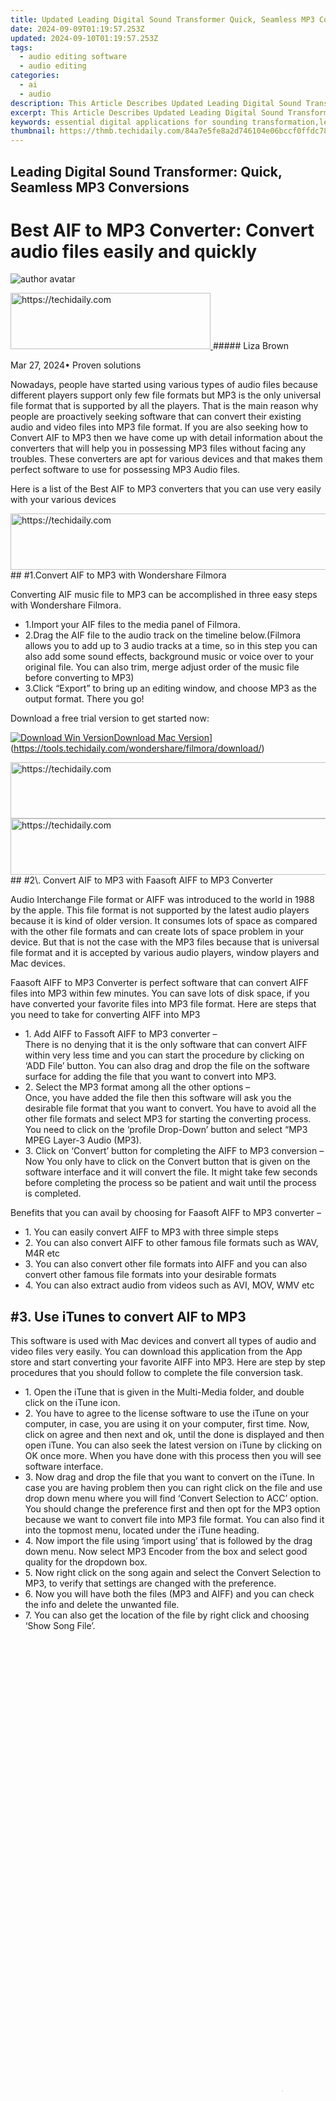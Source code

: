 ```yaml
---
title: Updated Leading Digital Sound Transformer Quick, Seamless MP3 Conversions for 2024
date: 2024-09-09T01:19:57.253Z
updated: 2024-09-10T01:19:57.253Z
tags: 
  - audio editing software
  - audio editing
categories: 
  - ai
  - audio
description: This Article Describes Updated Leading Digital Sound Transformer Quick, Seamless MP3 Conversions for 2024
excerpt: This Article Describes Updated Leading Digital Sound Transformer Quick, Seamless MP3 Conversions for 2024
keywords: essential digital applications for sounding transformation,leading voice over platforms the ultimate guide for digital audio converters 2024 edition,leading online platforms for superior mp3 sound intensity augmentation,leading digital sound transformer quick seamless mp3 conversions,premier audio file transformer effortless mp3 creation in seconds,optimal music file converter transforming mpa files into high quality mp3s without cost 2023 update,essential links for obtaining high quality ding sound samples 2023 edition
thumbnail: https://thmb.techidaily.com/84a7e5fe8a2d746104e06bccf0ffdc78d9a7d9997cdcaec1704f07c09aed014e.jpg
---
```


## Leading Digital Sound Transformer: Quick, Seamless MP3 Conversions

# Best AIF to MP3 Converter: Convert audio files easily and quickly

![author avatar](https://lh5.googleusercontent.com/-AIMmjowaFs4/AAAAAAAAAAI/AAAAAAAAABc/Y5UmwDaI7HU/s250-c-k/photo.jpg)

<!-- affiliate ads begin -->
<a href="https://wigfever.sjv.io/c/5597632/2014857/22899" target="_top" id="2014857">
  <img src="//a.impactradius-go.com/display-ad/22899-2014857" border="0" alt="https://techidaily.com" width="320" height="90"/>
</a>
<img height="0" width="0" src="https://wigfever.sjv.io/i/5597632/2014857/22899" style="position:absolute;visibility:hidden;" border="0" />
<!-- affiliate ads end -->
##### Liza Brown

 Mar 27, 2024• Proven solutions

 Nowadays, people have started using various types of audio files because different players support only few file formats but MP3 is the only universal file format that is supported by all the players. That is the main reason why people are proactively seeking software that can convert their existing audio and video files into MP3 file format. If you are also seeking how to Convert AIF to MP3 then we have come up with detail information about the converters that will help you in possessing MP3 files without facing any troubles. These converters are apt for various devices and that makes them perfect software to use for possessing MP3 Audio files.

 Here is a list of the Best AIF to MP3 converters that you can use very easily with your various devices

<!-- affiliate ads begin -->
<a href="https://aidotcom.pxf.io/c/5597632/2134500/19576" target="_top" id="2134500">
  <img src="//a.impactradius-go.com/display-ad/19576-2134500" border="0" alt="https://techidaily.com" width="600" height="90"/>
</a>
<img height="0" width="0" src="https://aidotcom.pxf.io/i/5597632/2134500/19576" style="position:absolute;visibility:hidden;" border="0" />
<!-- affiliate ads end -->
## #1.Convert AIF to MP3 with Wondershare Filmora

 Converting AIF music file to MP3 can be accomplished in three easy steps with Wondershare Filmora.

* 1.Import your AIF files to the media panel of Filmora.
* 2.Drag the AIF file to the audio track on the timeline below.(Filmora allows you to add up to 3 audio tracks at a time, so in this step you can also add some sound effects, background music or voice over to your original file. You can also trim, merge adjust order of the music file before converting to MP3)
* 3.Click “Export” to bring up an editing window, and choose MP3 as the output format. There you go!

 Download a free trial version to get started now:

[![Download Win Version](https://images.wondershare.com/filmora/guide/download-btn-win.jpg)](https://tools.techidaily.com/wondershare/filmora/download/)[Download Mac Version](https://images.wondershare.com/filmora/guide/download-btn-mac.jpg)](https://tools.techidaily.com/wondershare/filmora/download/)

<!-- affiliate ads begin -->
<a href="https://appsumo.8odi.net/c/5597632/2130874/7443" target="_top" id="2130874">
  <img src="//a.impactradius-go.com/display-ad/7443-2130874" border="0" alt="https://techidaily.com" width="728" height="90"/>
</a>
<img height="0" width="0" src="https://appsumo.8odi.net/i/5597632/2130874/7443" style="position:absolute;visibility:hidden;" border="0" />
<!-- affiliate ads end -->
<!-- affiliate ads begin -->
<a href="https://ephamedtechinc.pxf.io/c/5597632/2137213/26400" target="_top" id="2137213">
  <img src="//a.impactradius-go.com/display-ad/26400-2137213" border="0" alt="https://techidaily.com" width="728" height="90"/>
</a>
<img height="0" width="0" src="https://ephamedtechinc.pxf.io/i/5597632/2137213/26400" style="position:absolute;visibility:hidden;" border="0" />
<!-- affiliate ads end -->
## #2\. Convert AIF to MP3 with Faasoft AIFF to MP3 Converter

 Audio Interchange File format or AIFF was introduced to the world in 1988 by the apple. This file format is not supported by the latest audio players because it is kind of older version. It consumes lots of space as compared with the other file formats and can create lots of space problem in your device. But that is not the case with the MP3 files because that is universal file format and it is accepted by various audio players, window players and Mac devices.

 Faasoft AIFF to MP3 Converter is perfect software that can convert AIFF files into MP3 within few minutes. You can save lots of disk space, if you have converted your favorite files into MP3 file format. Here are steps that you need to take for converting AIFF into MP3

* 1\. Add AIFF to Fassoft AIFF to MP3 converter –  
There is no denying that it is the only software that can convert AIFF within very less time and you can start the procedure by clicking on ‘ADD File’ button. You can also drag and drop the file on the software surface for adding the file that you want to convert into MP3.
* 2\. Select the MP3 format among all the other options –  
Once, you have added the file then this software will ask you the desirable file format that you want to convert. You have to avoid all the other file formats and select MP3 for starting the converting process. You need to click on the ‘profile Drop-Down’ button and select “MP3 MPEG Layer-3 Audio (MP3).
* 3\. Click on ‘Convert’ button for completing the AIFF to MP3 conversion –  
Now You only have to click on the Convert button that is given on the software interface and it will convert the file. It might take few seconds before completing the process so be patient and wait until the process is completed.

 Benefits that you can avail by choosing for Faasoft AIFF to MP3 converter –

* 1\. You can easily convert AIFF to MP3 with three simple steps
* 2\. You can also convert AIFF to other famous file formats such as WAV, M4R etc
* 3\. You can also convert other file formats into AIFF and you can also convert other famous file formats into your desirable formats
* 4\. You can also extract audio from videos such as AVI, MOV, WMV etc

## #3\. Use iTunes to convert AIF to MP3

 This software is used with Mac devices and convert all types of audio and video files very easily. You can download this application from the App store and start converting your favorite AIFF into MP3\. Here are step by step procedures that you should follow to complete the file conversion task.

* 1\. Open the iTune that is given in the Multi-Media folder, and double click on the iTune icon.
* 2\. You have to agree to the license software to use the iTune on your computer, in case, you are using it on your computer, first time. Now, click on agree and then next and ok, until the done is displayed and then open iTune. You can also seek the latest version on iTune by clicking on OK once more. When you have done with this process then you will see software interface.
* 3\. Now drag and drop the file that you want to convert on the iTune. In case you are having problem then you can right click on the file and use drop down menu where you will find ‘Convert Selection to ACC’ option. You should change the preference first and then opt for the MP3 option because we want to convert file into MP3 file format. You can also find it into the topmost menu, located under the iTune heading.
* 4\. Now import the file using ‘import using’ that is followed by the drag down menu. Now select MP3 Encoder from the box and select good quality for the dropdown box.
* 5\. Now right click on the song again and select the Convert Selection to MP3, to verify that settings are changed with the preference.
* 6\. Now you will have both the files (MP3 and AIFF) and you can check the info and delete the unwanted file.
* 7\. You can also get the location of the file by right click and choosing ‘Show Song File’.

<!-- affiliate ads begin -->
<span id="2135471">
					<video width="864" height="1536" style="cursor:pointer"
           poster="//a.impactradius-go.com/display-clicktoplayimage/2135471.png"
           onclick="if(!this.playClicked){this.play();this.setAttribute('controls',true);this.playClicked=true;}">
	   <source src="//a.impactradius-go.com/display-ad/18498-2135471">
	   <img src="//a.impactradius-go.com/display-clicktoplayimage/2135471.png" style="border: none; height: 100%; width: 100%; object-fit: contain">
	</video>
	<div style="width:540px;text-align:center"><a href="javascript:window.open(decodeURIComponent('https%3A%2F%2Funicoeye.pxf.io%2Fc%2F5597632%2F2135471%2F18498'), '_blank');void(0);">Click here</a></div>
</span>
<img height="0" width="0" src="https://imp.pxf.io/i/5597632/2135471/18498" style="position:absolute;visibility:hidden;" border="0" />
<!-- affiliate ads end -->
## #4. Use iDealshare VideoGo to convert AIF to MP3

 It is the most unique software because it can convert from AIFF to MP3 and MP3 to AIFF without any problem. This software is compatible with various platforms such as MAC, Windows and other platforms. It is very user friendly software that you can manage without facing any hassle. Here are key features that make this software ideal to use.

* 1\. You can easily convert AIFF, AIF, AIFC file formats on your Mac and Windows computers into MP3 and other file formats.
* 2\. You can also convert MP3, WMA, AC3, OGG into AIFF and other formats using this magnificent software.
* 3\. It converts AIFF into various lossless audio formats such as ALAC, M4A etc.
* 4\. You can also convert videos into audio files using this software.
* 5\. You can also apply various editing functions such as increasing volume, adding bass or many other adjustments to convert high quality audio files.

 Hence, all these software are best in the industry and you can choose any one of them for converting AIFF into MP3 or other file formats without wasting your time.

[![Download Win Version](https://images.wondershare.com/filmora/guide/download-btn-win.jpg)](https://tools.techidaily.com/wondershare/filmora/download/)[![Download Mac Version](https://images.wondershare.com/filmora/guide/download-btn-mac.jpg)](https://tools.techidaily.com/wondershare/filmora/download/)

<!-- affiliate ads begin -->
<a href="https://appsumo.8odi.net/c/5597632/2123737/7443" target="_top" id="2123737">
  <img src="//a.impactradius-go.com/display-ad/7443-2123737" border="0" alt="https://techidaily.com" width="728" height="90"/>
</a>
<img height="0" width="0" src="https://appsumo.8odi.net/i/5597632/2123737/7443" style="position:absolute;visibility:hidden;" border="0" />
<!-- affiliate ads end -->
![author avatar](https://lh5.googleusercontent.com/-AIMmjowaFs4/AAAAAAAAAAI/AAAAAAAAABc/Y5UmwDaI7HU/s250-c-k/photo.jpg)

Liza Brown

Liza Brown is a writer and a lover of all things video.

Follow @Liza Brown

<span class="atpl-alsoreadstyle">Also read:</span>
<div><ul>
<li><a href="https://snapchat-videos.techidaily.com/new-2024-approved-from-snapper-to-maker-wealth-creation-on-snapchat-platforms/"><u>[New] 2024 Approved  From Snapper to Maker  Wealth Creation on Snapchat Platforms</u></a></li>
<li><a href="https://facebook-video-share.techidaily.com/new-empower-your-content-advanced-techniques-in-youtube-editing-for-2024/"><u>[New] Empower Your Content  Advanced Techniques in YouTube Editing for 2024</u></a></li>
<li><a href="https://instagram-video-recordings.techidaily.com/new-in-2024-final-cut-pro-x-the-ultimate-guide-for-vertical-video-posts/"><u>[New] In 2024, Final Cut Pro X  The Ultimate Guide for Vertical Video Posts</u></a></li>
<li><a href="https://facebook-clips.techidaily.com/new-in-2024-harmonizing-the-social-scene-adding-chords-to-your-fb-content/"><u>[New] In 2024, Harmonizing the Social Scene  Adding Chords to Your FB Content</u></a></li>
<li><a href="https://tiktok-video-recordings.techidaily.com/new-the-strategy-for-flawless-selfies-on-tiktok-repeatedly/"><u>[New] The Strategy for Flawless Selfies on TikTok, Repeatedly</u></a></li>
<li><a href="https://some-knowledge.techidaily.com/updated-how-to-budget-for-video-popularity-on-youtube/"><u>[Updated] How to Budget for Video Popularity on YouTube</u></a></li>
<li><a href="https://screen-capture.techidaily.com/updated-in-2024-a-comprehensive-guide-to-ps3-gameplay-recording/"><u>[Updated] In 2024, A Comprehensive Guide to PS3 Gameplay Recording</u></a></li>
<li><a href="https://some-approaches.techidaily.com/updated-transform-sluggish-to-speedy-on-android-vids/"><u>[Updated] Transform Sluggish to Speedy on Android Vids</u></a></li>
<li><a href="https://remote-screen-capture.techidaily.com/2024-approved-top-10-battle-royale-games/"><u>2024 Approved  Top 10 Battle Royale Games</u></a></li>
<li><a href="https://howto.techidaily.com/6-solutions-to-fix-error-505-in-google-play-store-on-lava-blaze-2-5g-drfone-by-drfone-fix-android-problems-fix-android-problems/"><u>6 Solutions to Fix Error 505 in Google Play Store on Lava Blaze 2 5G | Dr.fone</u></a></li>
<li><a href="https://iphone-location.techidaily.com/in-2024-6-methods-to-protect-yourself-from-location-tracking-on-apple-iphone-12-pro-max-drfone-by-drfone-virtual-ios/"><u>In 2024, 6 Methods to Protect Yourself from Location Tracking on Apple iPhone 12 Pro Max | Dr.fone</u></a></li>
<li><a href="https://android-location.techidaily.com/in-2024-9-best-free-android-monitoring-apps-to-monitor-phone-remotely-for-your-oneplus-nord-3-5g-drfone-by-drfone-virtual/"><u>In 2024, 9 Best Free Android Monitoring Apps to Monitor Phone Remotely For your OnePlus Nord 3 5G | Dr.fone</u></a></li>
<li><a href="https://facebook-clips.techidaily.com/in-2024-enhanced-viewing-fb-videos-on-large-displays/"><u>In 2024, Enhanced Viewing  FB Videos On Large Displays</u></a></li>
<li><a href="https://voice-adjusting.techidaily.com/in-2024-exploring-leading-free-mobile-audio-capture-solutions-for-android/"><u>In 2024, Exploring Leading Free Mobile Audio Capture Solutions for Android</u></a></li>
<li><a href="https://android-unlock.techidaily.com/in-2024-how-to-remove-or-bypass-knox-enrollment-service-on-samsung-galaxy-xcover-6-pro-tactical-edition-by-drfone-android/"><u>In 2024, How To Remove or Bypass Knox Enrollment Service On Samsung Galaxy XCover 6 Pro Tactical Edition</u></a></li>
<li><a href="https://voice-adjusting.techidaily.com/in-2024-incorporate-music-into-your-videos-at-no-cost/"><u>In 2024, Incorporate Music Into Your Videos at No Cost</u></a></li>
<li><a href="https://voice-adjusting.techidaily.com/in-2024-navigating-through-this-years-top-ten-budget-friendly-browser-based-daw-solutions/"><u>In 2024, Navigating Through This Years Top Ten Budget-Friendly Browser-Based DAW Solutions</u></a></li>
<li><a href="https://extra-guidance.techidaily.com/in-2024-radial-blur-made-easy-pro-techniques-in-adobe-ps/"><u>In 2024, Radial Blur Made Easy  Pro Techniques in Adobe PS</u></a></li>
<li><a href="https://voice-adjusting.techidaily.com/in-2024-stop-background-noises-and-add-exclusive-audio-selections-in-movie-maker-for-windows/"><u>In 2024, Stop Background Noises & Add Exclusive Audio Selections in Movie Maker for Windows</u></a></li>
<li><a href="https://voice-adjusting.techidaily.com/in-2024-the-sound-engineers-playbook-techniques-for-distilling-song-beats-through-technology/"><u>In 2024, The Sound Engineers Playbook Techniques for Distilling Song Beats Through Technology</u></a></li>
<li><a href="https://android-location-track.techidaily.com/in-2024-top-10-best-spy-watches-for-your-samsung-galaxy-a34-5g-drfone-by-drfone-virtual-android/"><u>In 2024, Top 10 Best Spy Watches For your Samsung Galaxy A34 5G | Dr.fone</u></a></li>
<li><a href="https://sim-unlock.techidaily.com/in-2024-tutorial-to-change-motorola-defy-2-imei-without-root-a-comprehensive-guide-by-drfone-android/"><u>In 2024, Tutorial to Change Motorola Defy 2 IMEI without Root A Comprehensive Guide</u></a></li>
<li><a href="https://voice-adjusting.techidaily.com/in-2024-ultimate-guide-10-budget-friendly-online-tools-to-convert-mp3s-into-text-documents/"><u>In 2024, Ultimate Guide 10 Budget-Friendly Online Tools to Convert MP3s Into Text Documents</u></a></li>
<li><a href="https://voice-adjusting.techidaily.com/in-2024-where-can-i-find-moan-sound-effect/"><u>In 2024, Where Can I Find Moan Sound Effect?</u></a></li>
<li><a href="https://buynow-info.techidaily.com/in-depth-analysis-of-the-map-my-ride-cycling-tracker/"><u>In-Depth Analysis of the Map My Ride Cycling Tracker</u></a></li>
<li><a href="https://voice-adjusting.techidaily.com/new-2024-approved-advanced-editing-eliminating-audio-tracks-in-imovie-productions/"><u>New 2024 Approved Advanced Editing Eliminating Audio Tracks in iMovie Productions</u></a></li>
<li><a href="https://voice-adjusting.techidaily.com/new-2024-approved-enhancing-cinematic-soundscape-fading-and-amplifying-audio-effectively-with-keyframing-in-macos-filmora/"><u>New 2024 Approved Enhancing Cinematic Soundscape Fading and Amplifying Audio Effectively with Keyframing in macOS Filmora</u></a></li>
<li><a href="https://voice-adjusting.techidaily.com/new-2024-approved-enhancing-narrative-flow-advanced-methods-for-cross-clip-integration/"><u>New 2024 Approved Enhancing Narrative Flow Advanced Methods for Cross-Clip Integration</u></a></li>
<li><a href="https://voice-adjusting.techidaily.com/new-2024-approved-the-future-of-branding-10-indispensable-marketing-podcasts-on-social-media-integration/"><u>New 2024 Approved The Future of Branding 10 Indispensable Marketing Podcasts on Social Media Integration</u></a></li>
<li><a href="https://voice-adjusting.techidaily.com/new-2024-approved-the-ultimate-ranking-8-best-ios-compatible-daws-for-ipad-and-iphone-enthusiasts/"><u>New 2024 Approved The Ultimate Ranking 8 Best iOS-Compatible DAWs for iPad and iPhone Enthusiasts</u></a></li>
<li><a href="https://voice-adjusting.techidaily.com/new-2024-approved-top-10-audio-amplifiers-enhance-your-devices-sonic-experience-android-and-ios/"><u>New 2024 Approved Top 10 Audio Amplifiers Enhance Your Devices Sonic Experience (Android & iOS)</u></a></li>
<li><a href="https://voice-adjusting.techidaily.com/new-7-best-daw-for-guitar-recording-and-players-perfect-solution-for-2024/"><u>New 7 Best DAW for Guitar Recording and Players (Perfect Solution) for 2024</u></a></li>
<li><a href="https://voice-adjusting.techidaily.com/new-audio-cutting-101-disconnecting-sounds-from-your-iphonemac-videos/"><u>New Audio Cutting 101 Disconnecting Sounds From Your iPhone/Mac Videos</u></a></li>
<li><a href="https://voice-adjusting.techidaily.com/new-audio-splitter-how-to-split-audio-files-easily-for-2024/"><u>New Audio Splitter How to Split Audio Files Easily for 2024</u></a></li>
<li><a href="https://voice-adjusting.techidaily.com/new-exploring-the-leading-8-android-daw-applications-to-amplify-your-audio-artistry/"><u>New Exploring the Leading 8 Android DAW Applications to Amplify Your Audio Artistry</u></a></li>
<li><a href="https://voice-adjusting.techidaily.com/new-in-2024-enhancing-your-presentations-with-audio-powerpoint-tips-for-windows-users-and-mac-owners/"><u>New In 2024, Enhancing Your Presentations with Audio PowerPoint Tips for Windows Users & Mac Owners</u></a></li>
<li><a href="https://voice-adjusting.techidaily.com/new-in-2024-proven-winners-the-best-7-audio-transitions-you-can-download-at-zero-price/"><u>New In 2024, Proven Winners The Best 7 Audio Transitions You Can Download at Zero Price</u></a></li>
<li><a href="https://voice-adjusting.techidaily.com/new-in-2024-the-fundamentals-of-podcast-production-an-introduction-to-basic-editing-techniques/"><u>New In 2024, The Fundamentals of Podcast Production An Introduction to Basic Editing Techniques</u></a></li>
<li><a href="https://voice-adjusting.techidaily.com/new-in-depth-analysis-of-the-wave-editor-signature-capabilities-evaluations-and-practical-lessons/"><u>New In-Depth Analysis of the Wave Editor Signature Capabilities, Evaluations, and Practical Lessons</u></a></li>
<li><a href="https://voice-adjusting.techidaily.com/new-pro-audio-on-your-device-a-comprehensive-review-of-the-top-8-ios-compatible-daw-apps-for-2024/"><u>New Pro Audio on Your Device A Comprehensive Review of the Top 8 iOS-Compatible DAW Apps for 2024</u></a></li>
<li><a href="https://voice-adjusting.techidaily.com/new-sounds-of-success-unveiling-the-top-8-cinematic-audio-wonders/"><u>New Sounds of Success Unveiling the Top 8 Cinematic Audio Wonders</u></a></li>
<li><a href="https://tech-renaissance.techidaily.com/repairing-lost-cellular-function-in-your-apple-watch-expert-tips-and-tricks/"><u>Repairing Lost Cellular Function in Your Apple Watch: Expert Tips & Tricks</u></a></li>
<li><a href="https://fox-access.techidaily.com/ultimate-selection-budget-friendly-4k-cameras-(1k/"><u>Ultimate Selection  Budget-Friendly 4K Cameras <$1K</u></a></li>
<li><a href="https://extra-information.techidaily.com/visual-filmmaking-resources-environmentally-conscious/"><u>Visual Filmmaking Resources - Environmentally Conscious</u></a></li>
<li><a href="https://pokemon-go-android.techidaily.com/why-does-the-pokemon-go-battle-league-not-available-on-nubia-z50s-pro-drfone-by-drfone-virtual-android/"><u>Why does the pokemon go battle league not available On Nubia Z50S Pro | Dr.fone</u></a></li>
</ul></div>

<ins class="adsbygoogle"
      style="display:block"
      data-ad-client="ca-pub-7571918770474297"
      data-ad-slot="8358498916"
      data-ad-format="auto"
      data-full-width-responsive="true"></ins>